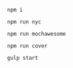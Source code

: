 ```shell
npm i
```

```shell
npm run nyc
```

```shell
npm run mochawesome
```

```shell
npm run cover
```

```shell
gulp start
```
